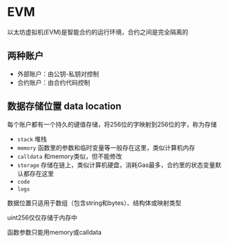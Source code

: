 # EVM

以太坊虚拟机(EVM)是智能合约的运行环境，合约之间是完全隔离的

## 两种账户

- 外部账户：由公钥-私钥对控制
- 合约账户：由合约代码控制

## 数据存储位置 data location

每个账户都有一个持久的键值存储，将256位的字映射到256位的字，称为存储

- `stack` 堆栈
- `memory` 函数里的参数和临时变量等一般存在这里，类似计算机内存
- `calldata` 和memory类似，但不能修改
- `storage` 存储在链上，类似计算机硬盘，消耗Gas最多，合约里的状态变量默认都存在这里
- `code`
- `logs`

数据位置只适用于数组（包含string和bytes）、结构体或映射类型

uint256仅仅存储于内存中

函数参数只能用memory或calldata
